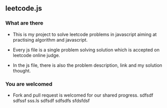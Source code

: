 ## leetcode.js

### What are there

- This is my project to solve leetcode problems in javascript aiming at practising algorithm and javascript.

- Every js file is a single problem solving solution which is accepted on leetcode online judge.

- In the js file, there is also the problem description, link and my solution thought.

### You are welcomed

- Fork and pull request is welcomed for our shared progress.
sdfsdf
sdfssf
sss.ls
sdfsdf
sdfsdfs
sfdsfdsf
